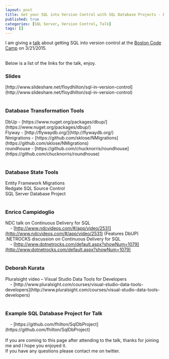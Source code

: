 ```yaml
---
layout: post
title: Get your SQL into Version Control with SQL Database Projects - Boston Code Camp Talk
published: true
categories: [SQL Server, Version Control, Talk]
tags: []
---
```


I am giving a [talk](http://www.bostoncodecamp.com/CC23/Sessions/Details/14225) about getting SQL into version control at the [Boston Code Camp](http://www.bostoncodecamp.com/) on 3/21/2015.
<br>


<br>Below is a list of the links for the talk, enjoy.

<h3>Slides</h3>
[http://www.slideshare.net/floydhilton/sql-in-version-control](http://www.slideshare.net/floydhilton/sql-in-version-control)
<br>
<br>
<h3>Database Transformation Tools</h3>
DbUp​ -
[https://www.nuget.org/packages/dbup/](https://www.nuget.org/packages/dbup/)<br>
Flyway​ -
[http://flywaydb.org/](http://flywaydb.org/)<br>
Nmigrations​ -
[https://github.com/sklose/NMigrations](https://github.com/sklose/NMigrations)<br>
roundhouse​ -
[https://github.com/chucknorris/roundhouse](https://github.com/chucknorris/roundhouse)<br>
<br>
<h3>Database State Tools</h3>
Entity Framework Migrations​<br>
Redgate SQL Source Control​<br>
SQL Server Database Project<br>
<br>
<h3>Enrico Campidoglio​</h3>

NDC talk on Continuous Delivery for SQL​<br>
&nbsp;&nbsp;&nbsp; - [http://www.ndcvideos.com/#/app/video/2531](http://www.ndcvideos.com/#/app/video/2531) (Features DbUP) <br>
.NETROCKS discussion on Continuous Delivery for SQL​<br>
&nbsp;&nbsp;&nbsp; - [http://www.dotnetrocks.com/default.aspx?showNum=1079](http://www.dotnetrocks.com/default.aspx?showNum=1079)<br>
<br>
<h3>Deborah Kurata​</h3>
Pluralsight video – Visual Studio Data Tools for Developers​<br>
&nbsp;&nbsp;&nbsp; - [http://www.pluralsight.com/courses/visual-studio-data-tools-developers](http://www.pluralsight.com/courses/visual-studio-data-tools-developers)
<br>
<br>
<h3>Example SQL Database Project for Talk</h3>
&nbsp;&nbsp;&nbsp; - [https://github.com/fhilton/SqlDbProject](https://github.com/fhilton/SqlDbProject)
<br><br>
If you are coming to this page after attending to the talk, thanks for joining me and I hope you enjoyed it.
<br>If you have any questions please contact me on twitter.
